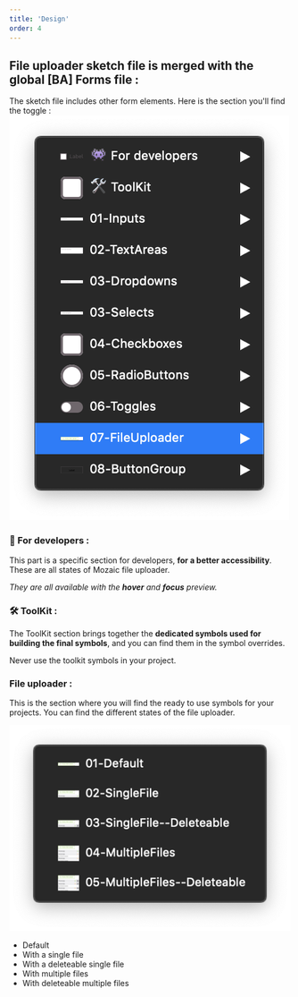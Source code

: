 ```yaml
---
title: 'Design'
order: 4
---
```


## File uploader sketch file is merged with the global [BA] Forms file :

The sketch file includes other form elements. Here is the section you'll find the toggle :
![fileuploader-sketch-menu](fileuploader-sketch-menu.png)

### **👾 For developers :**

This part is a specific section for developers, **for a better accessibility**. These are all states of Mozaic file uploader.

_They are all available with the **hover** and **focus** preview._

### **🛠 ToolKit :**

The ToolKit section brings together the **dedicated symbols used for building the final symbols**, and you can find them in the symbol overrides.
<br>

<hint type="dont">
  <hintitem dont="true">
  Never use the toolkit symbols in your project.
  </hintitem>
</hint>

### **File uploader :**

This is the section where you will find the ready to use symbols for your projects. You can find the different states of the file uploader.

![fileuploader-sketch-menu2](fileuploader-sketch-menu2.png)

- Default
- With a single file
- With a deleteable single file
- With multiple files
- With deleteable multiple files
